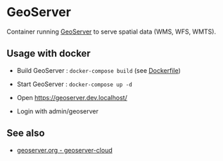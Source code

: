 
# GeoServer

Container running [GeoServer](https://geoserver.org/) to serve spatial data (WMS, WFS, WMTS).

## Usage with docker

* Build GeoServer : `docker-compose build` (see [Dockerfile](Dockerfile))

* Start GeoServer : `docker-compose up -d`

* Open https://geoserver.dev.localhost/

* Login with admin/geoserver

## See also

* [geoserver.org - geoserver-cloud](http://geoserver.org/geoserver-cloud/)
